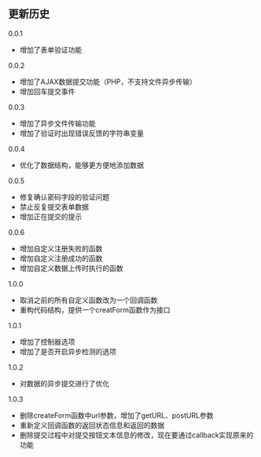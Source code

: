 ## 更新历史

0.0.1
- 增加了表单验证功能


0.0.2 

- 增加了AJAX数据提交功能（PHP，不支持文件异步传输）
- 增加回车提交事件

0.0.3

- 增加了异步文件传输功能
- 增加了验证时出现错误反馈的字符串变量

0.0.4

- 优化了数据结构，能够更方便地添加数据


0.0.5

- 修复确认密码字段的验证问题
- 禁止反复提交表单数据	
- 增加正在提交的提示

0.0.6

- 增加自定义注册失败的函数
- 增加自定义注册成功的函数
- 增加自定义数据上传时执行的函数

1.0.0

- 取消之前的所有自定义函数改为一个回调函数
- 重构代码结构，提供一个creatForm函数作为接口

1.0.1

- 增加了控制器选项
- 增加了是否开启异步检测的选项

1.0.2

- 对数据的异步提交进行了优化

1.0.3

- 删除createForm函数中url参数，增加了getURL、postURL参数
- 重新定义回调函数的返回状态信息和返回的数据
- 删除提交过程中对提交按钮文本信息的修改，现在要通过callback实现原来的功能
